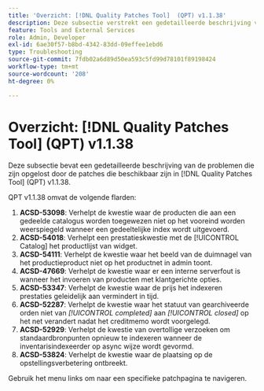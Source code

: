 ```yaml
---
title: 'Overzicht: [!DNL Quality Patches Tool]  (QPT) v1.1.38'
description: Deze subsectie verstrekt een gedetailleerde beschrijving van de kwesties die door de flarden beschikbaar in  [!DNL Quality Patches Tool]  (QPT) v1.1.38 worden bevestigd.
feature: Tools and External Services
role: Admin, Developer
exl-id: 6ae30f57-b8bd-4342-83dd-09effee1ebd6
type: Troubleshooting
source-git-commit: 7fdb02a6d89d50ea593c5fd99d78101f89198424
workflow-type: tm+mt
source-wordcount: '208'
ht-degree: 0%

---
```


# Overzicht: [!DNL Quality Patches Tool] (QPT) v1.1.38

Deze subsectie bevat een gedetailleerde beschrijving van de problemen die zijn opgelost door de patches die beschikbaar zijn in [!DNL Quality Patches Tool] (QPT) v1.1.38.

QPT v1.1.38 omvat de volgende flarden:

1. **ACSD-53098**: Verhelpt de kwestie waar de producten die aan een gedeelde catalogus worden toegewezen niet op het vooreind worden weerspiegeld wanneer een gedeeltelijke index wordt uitgevoerd.
1. **ACSD-54018**: Verhelpt een prestatieskwestie met de [!UICONTROL Catalog] het productlijst van widget.
1. **ACSD-54111**: Verhelpt de kwestie waar het beeld van de duimnagel van het productieproduct niet op het productnet in admin toont.
1. **ACSD-47669**: Verhelpt de kwestie waar er een interne serverfout is wanneer het invoeren van producten met klantgerichte opties.
1. **ACSD-53347**: Verhelpt de kwestie waar de prijs het indexeren prestaties geleidelijk aan vermindert in tijd.
1. **ACSD-52287**: Verhelpt de kwestie waar het statuut van gearchiveerde orden niet van *[!UICONTROL completed]* aan *[!UICONTROL closed]* op het net verandert nadat het creditmemo wordt voorgelegd.
1. **ACSD-52929**: Verhelpt de kwestie van overtollige verzoeken om standaardbronpunten opnieuw te indexeren wanneer de inventarisindexeerder op async wijze wordt gevormd.
1. **ACSD-53824**: Verhelpt de kwestie waar de plaatsing op de opstellingsverbetering ontbreekt.

Gebruik het menu links om naar een specifieke patchpagina te navigeren.
